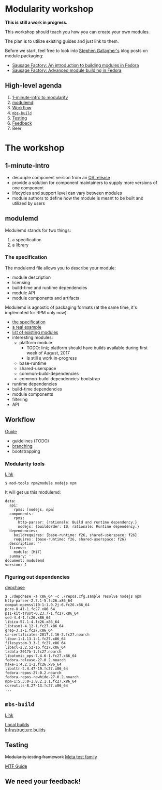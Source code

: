 # Modularity workshop

**This is still a work in progress.**

This workshop should teach you how you can create your own modules.

The plan is to utilize existing guides and just link to them.

Before we start, feel free to look into [Stephen Gallagher's](https://github.com/sgallagher) blog posts on module packaging:
 * [Sausage Factory: An introduction to building modules in Fedora](https://sgallagh.wordpress.com/2017/05/30/sausage-factory-an-introduction-to-building-modules-in-fedora/)
 * [Sausage Factory: Advanced module building in Fedora](https://sgallagh.wordpress.com/2017/06/30/sausage-factory-advanced-module-building-in-fedora/)


## High-level agenda

1. [1-minute-intro to modularity](#1-minute-intro)
2. [modulemd](#modulemd)
3. [Workflow](#workflow)
4. [`mbs-build`](#mbs-build)
5. [Testing](#testing)
7. [Feedback](#we-need-your-feedback)
8. Beer


# The workshop


## 1-minute-intro

 * decouple component version from an [OS release](https://docs.pagure.org/modularity/)
 * provide a solution for component maintainers to supply more versions of one component
 * lifecycles and support level can vary between modules
 * module authors to define how the module is meant to be built and utilized by users


## modulemd

Modulemd stands for two things:

 1. a specification
 2. a library


### The specification

The modulemd file allows you to describe your module:
 * module description
 * licensing
 * build-time and runtime dependencies
 * module API
 * module components and artifacts

Modulemd is agnostic of packaging formats (at the same time, it's implemnted for RPM only now).

 * [the specification](https://pagure.io/modulemd/blob/master/f/spec.yaml)
 * [a real example](http://pkgs.fedoraproject.org/cgit/modules/nodejs.git/tree/nodejs.yaml?h=f26)
 * [list of existing modules](http://pkgs.fedoraproject.org/cgit/modules)
 * interesting modules:
   * platform module
     * TODO: link; platform should have builds available during first week of August, 2017
     * is still a work in-progress
   * base-runtime
   * shared-userspace
   * common-build-dependencies
   * common-build-dependencies-bootstrap
 * runtime dependencies
 * build-time dependencies
 * module components
 * filtering
 * API


## Workflow

[Guide](https://docs.pagure.org/modularity/development/building-modules.html)

 * guidelines (TODO)
 * [branching](https://fedoraproject.org/wiki/Changes/ArbitraryBranching#Current_status)
 * bootstrapping

### Modularity tools

[Link](https://pagure.io/modularity/modularity-tools)

```
$ mod-tools rpm2module nodejs npm
```

It will get us this modulemd:

```
data:
  api:
    rpms: [nodejs, npm]
  components:
    rpms:
      http-parser: {rationale: Build and runtime dependency.}
      nodejs: {buildorder: 10, rationale: Runtime dependency.}
  dependencies:
    buildrequires: {base-runtime: f26, shared-userspace: f26}
    requires: {base-runtime: f26, shared-userspace: f26}
  description: ''
  license:
    module: [MIT]
  summary: ''
document: modulemd
version: 1
```


### Figuring out dependencies

[depchase](https://github.com/fedora-modularity/depchase)

```
$ ./depchase -a x86_64 -c ./repos.cfg.sample resolve nodejs npm
http-parser-2.7.1-5.fc26.x86_64
compat-openssl10-1:1.0.2j-6.fc26.x86_64
pcre-8.41-1.fc27.x86_64
p11-kit-trust-0.23.7-1.fc27.x86_64
sed-4.4-1.fc26.x86_64
libicu-57.1-4.fc26.x86_64
libtasn1-4.12-1.fc27.x86_64
grep-3.1-1.fc27.x86_64
ca-certificates-2017.2.16-2.fc27.noarch
libuv-1:1.13.1-1.fc27.x86_64
filesystem-3.3-1.fc27.x86_64
libacl-2.2.52-16.fc27.x86_64
tzdata-2017b-1.fc27.noarch
libatomic_ops-7.4.6-1.fc27.x86_64
fedora-release-27-0.2.noarch
make-1:4.2.1-2.fc26.x86_64
libattr-2.4.47-19.fc27.x86_64
fedora-repos-27-0.2.noarch
fedora-repos-rawhide-27-0.2.noarch
npm-1:5.3.0-1.8.2.1.1.fc27.x86_64
coreutils-8.27-13.fc27.x86_64
...
```


## `mbs-build`

[Link](https://pagure.io/fm-orchestrator/)

[Local builds](https://docs.pagure.org/modularity/development/building-modules/building-local.html)  
[Infrastructure builds](https://docs.pagure.org/modularity/development/building-modules/building-infra.html)


## Testing

~~Modularity testing framework~~ [Meta test family](https://github.com/fedora-modularity/meta-test-family)

[MTF Guide](http://meta-test-family.readthedocs.io/en/latest/user_guide/index.html)


## We need your feedback!
